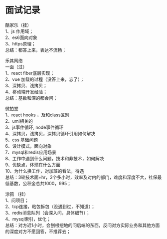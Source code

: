 # 面试记录  
  酷家乐（挂）  
    1、js 作用域；  
    2、es6面向对象  
    3、https原理；  
    总结：都答上来，表达不流畅；  
  
  乐其网络  
    一面（过）  
    1、react fiber底层实现；  
    2、vue 加载的过程（没答上来，忘了）；  
    3、深拷贝、浅拷贝；  
    4、移动端开发经验；  
    总结：基数和深的都会问；  
  
  微拍堂  
    1、react hooks ，及和class区别  
    2、umi相关的  
    3、js事件循环, node事件循环  
    4、深拷贝，浅拷贝，深拷贝循环引用如何解决  
    5、css 基础问题  
    6、设计模式，面向对象  
    7、mysql和redis应用场景  
    8、工作中遇到什么问题，技术和非技术，如何解决  
    9、优缺点，体现在什么方面  
    10、为什么换工作，对加班的看法，待遇  
    总结：3轮技术面+hr，2个多小时，效率及对内的部门，难度和深度不大，社保最低基数，公积金总共1000，995；  
    
  涂鸦 （挂）  
    1、问项目；  
    2、tcp连接，粘包拆包（没遇到过，不知道）；  
    3、redis消息队列（会深入问，具体细节）；  
    4、mysql索引，优化；  
    总结：对方迟1小时，会刨根挖地的问后端的东西，反问对方实际业务和其他方面的深度对方不愿回答，不推荐去；  
  
  